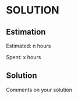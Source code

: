 # SOLUTION

## Estimation

Estimated: n hours

Spent: x hours

## Solution

Comments on your solution
